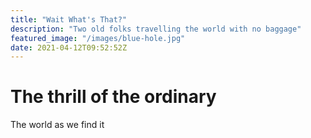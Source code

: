 ```yaml
---
title: "Wait What's That?"
description: "Two old folks travelling the world with no baggage"
featured_image: "/images/blue-hole.jpg"
date: 2021-04-12T09:52:52Z
---
```

# The thrill of the ordinary
The world as we find it
